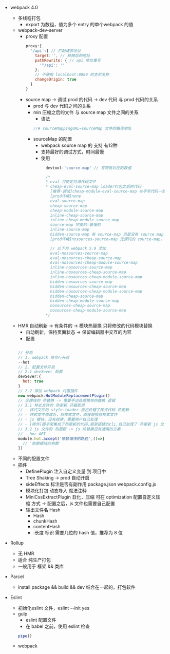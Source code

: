 - webpack 4.0
  - 多线程打包
    - export 为数组，值为多个 entry 的单个webpack 的值
  - webpack-dev-server
    - proxy 配置
      ```javascript
      proxy:{
        '/api':{ // 匹配请求地址
          target:'', // 转换后的地址
          pathRewrite: { // api 地址重写
            '^/api': ''
          },
          // 不使用 localhost:8080 的主机名称
          changeOrigin: true
        }
      }
      ```
    - source map -> 调试 prod 的代码 -> dev 代码 与 prod 代码的关系
      - prod 与 dev 代码之间的关系
      - min 压缩之后的文件  与 source map 文件之间的关系
        - 语法
        ```js
        //# sourceMappingURL=sourceMap 文件的路径地址
        ```
      - sourceMap 的配置
        - webpack source map 的 支持 有12种
        - 支持最好的调试方式，时间最慢
        - 使用
          ```javascript
            devtool:'source-map' // 官网有对应的数值

            /*
            * eval 只能定位源代码文件
            * cheap-eval-source-map loader打包之后的代码
              [推荐-调试]cheap-module-eval-source-map 与手写代码一致
              [prod环境]none
              eval-source-map
              cheap-source-map
              cheap-module-source-map
              inline-cheap-source-map
              inline-cheap-module-source-map
              source-map 完美的-最慢的
              inline-source-map
              hidden-source-map 有 source-map 但是没有 source map 的饮用
              [prod环境]nosources-source-map 无源码的 source-map，保护源代码

              // 以下为 webpack 5.0 添加
              eval-nosources-source-map
              eval-nosources-cheap-source-map
              eval-nosources-cheap-module-source-map
              inline-nosources-source-map
              inline-nosources-cheap-source-map
              inline-nosources-cheap-module-source-map
              hidden-nosources-source-map
              hidden-nosources-cheap-source-map
              hidden-nosources-cheap-module-source-map
              hidden-cheap-source-map
              hidden-cheap-module-source-map
              nosources-cheap-source-map
              nosources-cheap-module-source-map
            */
          ```
  - HMR 自动刷新 -> 有条件的 -> 模块热替换 只将修改的代码模块替换
    - 自动刷新，保持页面状态 -> 保留编辑器中交互的内容
    - 配置
    ```javascript

    // 开启
    // 1. webpack 命令行开启
    --hot
    // 2. 配置文件开启
    // 2.1 devSever 配置
    devSever:{
      hot: true
    }
    // 2.2 添加 webpack 内置插件
    new webpack.HotModuleReplacementPlugin()
    // 全模块的 热替换 -> 需要手动处理模块热替换 逻辑
    // 3.1 样式文件的 热更新 开箱即用
    // - 样式文件的 style-loader 自己处理了样式代码 热更新
    // - 样式文件修改后，将样式文件，直接替换原样式文件
    // - js 模块，没有规律，需要用户自己处理
    // - [除外]脚手架集成了热更新的代码,框架搭建的cli,自己处理了 热更新 js 文件
    // 3.2 js 文件的 热更新 -> js 热替换没有通用的方案
    // - hmr API
    module.hot.accept('依赖模块的路径',()=>{
      // '依赖模块的参数'
    })
    ```
  - 不同的配置文件
  - 插件
    - DefinePlugin 注入自定义变量 到 项目中
    - Tree Shaking -> prod 自动开启
    - sideEffects 标注是否有副作用
      package.json
      webpack.config.js
    - 模块化打包
      动态导入
      魔法注释
    - MiniCssExtractPlugin
      丑化，压缩 可在 optimization 配置自定义压缩 方式
      -> 配置之后，js 文件也需要自己配置
    - 输出文件名 Hash
      - Hash
      - chunkHash
      - contentHash
      - :长度 标识 需要几位的 hash 值，推荐为 8 位

- Rollup
  - 无 HMR
  - 适合 纯生产打包
  - 一般用于 框架 && 类库

- Parcel
  - install package && build && dev 结合在一起的，打包软件

- Eslint
  - 初始化eslint 文件，eslint --init yes
  - gulp
    - eslint 配置文件
    - 在 babel 之前，使用 eslint 检查
    ```javascript
    pipe()
    ```
  - webpack

